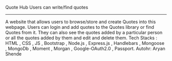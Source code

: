 Quote Hub
Users can write/find quotes
<hr>
A website that allows users to browse/store and create Quotes into this webpage. Users can login and add quotes to the Quotes library or find Quotes from it. They can also see the quotes added by a particular person or all the quotes added by them and edit and delete them.
Tech Stacks : HTML , CSS , JS , Bootstrap , Node.js , Express.js , Handlebars , Mongoose , MongoDb , Moment , Morgan , Google-OAuth2.0 , Passport.
Autohr: Aryan Shende
